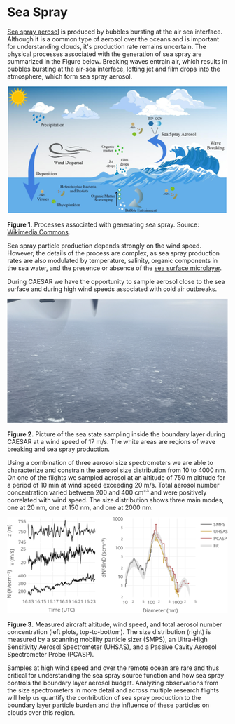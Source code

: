 # Sea Spray

[Sea spray aerosol](https://en.wikipedia.org/wiki/Sea_spray) is produced by bubbles bursting at the air sea interface. Although it is a common type of aerosol over the oceans and is important for understanding clouds, it's production rate remains uncertain. The physical processes associated with the generation of sea spray are summarized in the Figure below. Breaking waves entrain air, which results in bubbles bursting at the air-sea interface, lofting jet and film drops into the atmosphere, which form sea spray aerosol. 

![Processes associated with generating sea spray](/assets/sea_spray_aerosol.jpg)

**Figure 1.** Processes associated with generating sea spray. Source: [Wikimedia Commons](https://commons.wikimedia.org/wiki/File:Physical_processes_that_generate_sea_spray_aerosol.jpg).

Sea spray particle production depends strongly on the wind speed. However, the details of the process are complex, as sea spray production rates are also modulated by temperature, salinity, organic components in the sea water, and the presence or absence of the [sea surface microlayer](https://en.wikipedia.org/wiki/Sea_surface_microlayer).  

During CAESAR we have the opportunity to sample aerosol close to the sea surface and during high wind speeds associated with cold air outbreaks.  

![Sea state](/assets/sea_state.jpg)

**Figure 2.** Picture of the sea state sampling inside the boundary layer during CAESAR at a wind speed of 17 m/s. The white areas are regions of wave breaking and sea spray production. 

Using a combination of three aerosol size spectrometers we are able to characterize and constrain the aerosol size distribution from 10 to 4000 nm. On one of the flights we sampled aerosol at an altitude of 750 m altitude for a period of 10 min at wind speed exceeding 20 m/s. Total aerosol number concentration varied between 200 and 400 cm⁻³ and were positively correlated with wind speed. The size distribution shows three main modes, one at 20 nm, one at 150 nm, and one at 2000 nm. 

![Sea spray leg](/assets/sea_leg.png)

**Figure 3.** Measured aircraft altitude, wind speed, and total aerosol number concentration (left plots, top-to-bottom). The size distribution (right) is measured by a scanning mobility particle sizer (SMPS), an Ultra-High Sensitivity Aerosol Spectrometer (UHSAS), and a Passive Cavity Aerosol Spectrometer Probe (PCASP).  

Samples at high wind speed and over the remote ocean are rare and thus critical for understanding the sea spray source function and how sea spray controls the boundary layer aerosol budget. Analyzing observations from the size spectrometers in more detail and across multiple research flights will help us quantify the contribution of sea spray production to the boundary layer particle burden and the influence of these particles on clouds over this region. 
